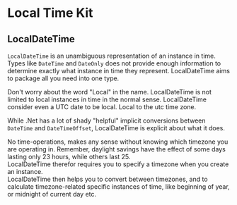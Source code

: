# Local Time Kit

## LocalDateTime

`LocalDateTime` is an unambiguous representation of an instance in time.
Types like `DateTime` and `DateOnly` does not provide enough information to determine exactly what instance in time they represent. LocalDateTime aims to package all you need into one type.

Don't worry about the word "Local" in the name. LocalDateTime is not limited to local instances in time in the normal sense. LocalDateTime consider even a UTC date to be local. Local to the utc time zone.  

While .Net has a lot of shady "helpful" implicit conversions between `DateTime` and `DateTimeOffset`, LocalDateTime is explicit about what it does.  

No time-operations, makes any sense without knowing which timezone you are operating in. Remember, daylight savings have the effect of some days lasting only 23 hours, while others last 25.  
LocalDateTime therefor requires you to specify a timezone when you create an instance.  
LocalDateTime then helps you to convert between timezones, and to calculate timezone-related specific instances of time, like beginning of year, or midnight of current day etc.
